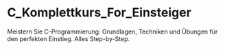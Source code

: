 # C_Komplettkurs_For_Einsteiger
Meistern Sie C-Programmierung: Grundlagen, Techniken und Übungen für den perfekten Einstieg. Alles Step-by-Step.
